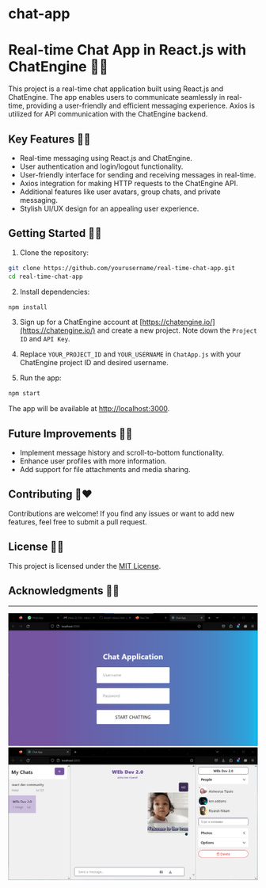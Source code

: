 # chat-app


# Real-time Chat App in React.js with ChatEngine 💬🚀

This project is a real-time chat application built using React.js and ChatEngine. The app enables users to communicate seamlessly in real-time, providing a user-friendly and efficient messaging experience. Axios is utilized for API communication with the ChatEngine backend.

## Key Features 🔑📝

- Real-time messaging using React.js and ChatEngine.
- User authentication and login/logout functionality.
- User-friendly interface for sending and receiving messages in real-time.
- Axios integration for making HTTP requests to the ChatEngine API.
- Additional features like user avatars, group chats, and private messaging.
- Stylish UI/UX design for an appealing user experience.

## Getting Started 🚀🏁

1. Clone the repository:

```bash
git clone https://github.com/yourusername/real-time-chat-app.git
cd real-time-chat-app
```

2. Install dependencies:

```bash
npm install
```

3. Sign up for a ChatEngine account at [https://chatengine.io/](https://chatengine.io/) and create a new project. Note down the `Project ID` and `API Key`.

4. Replace `YOUR_PROJECT_ID` and `YOUR_USERNAME` in `ChatApp.js` with your ChatEngine project ID and desired username.

5. Run the app:

```bash
npm start
```

The app will be available at [http://localhost:3000](http://localhost:3000).

## Future Improvements 🚧🔮

- Implement message history and scroll-to-bottom functionality.
- Enhance user profiles with more information.
- Add support for file attachments and media sharing.

## Contributing 🤝❤️

Contributions are welcome! If you find any issues or want to add new features, feel free to submit a pull request.

## License 📄📜

This project is licensed under the [MIT License](LICENSE).

## Acknowledgments 🙏🎉



---
![Alt Text](images/chat-app.png)
![Alt Text](images/UI-interface.png)



